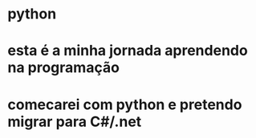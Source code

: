# python
# esta é a minha jornada aprendendo na programação
# comecarei com python e pretendo migrar para C#/.net
